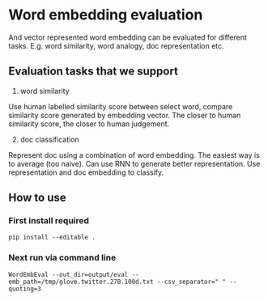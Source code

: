 # Word embedding evaluation

And vector represented word embedding can be evaluated for different tasks. E.g. word similarity, word analogy, doc representation etc.

## Evaluation tasks that we support

1. word similarity

Use human labelled similarity score between select word, compare similarity score generated by embedding vector. The closer to human similarity score, the closer to human judgement.

2. doc classification

Represent doc using a combination of word embedding. The easiest way is to average (too naive). Can use RNN to generate better representation. Use representation and doc embedding to classify.

## How to use

### First install required

```shell
pip install --editable .
```

### Next run via command line

```shell
WordEmbEval --out_dir=output/eval --emb_path=/tmp/glove.twitter.27B.100d.txt --csv_separator=" " --quoting=3
```
